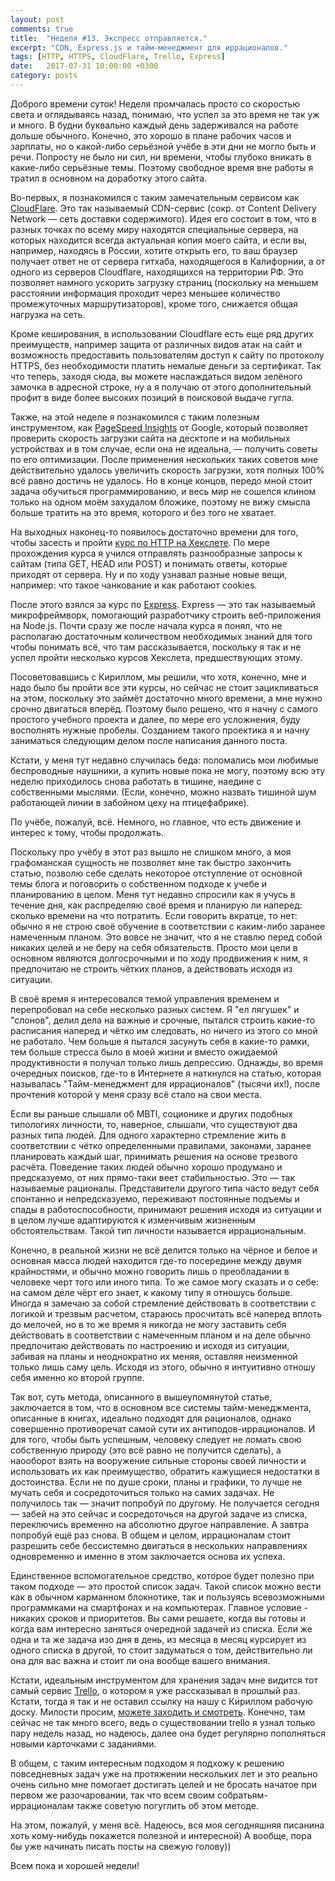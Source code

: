 ```yaml
---
layout: post
comments: true
title:  "Неделя #13. Экспресс отправляется."
excerpt: "CDN, Express.js и тайм-менеджмент для иррационалов."
tags: [HTTP, HTTPS, CloudFlare, Trello, Express]
date:   2017-07-31 10:00:00 +0300
category: posts
---
```

Доброго времени суток!
Неделя промчалась просто со скоростью света и оглядываясь назад, понимаю, что успел за это время не так уж и много. В будни буквально каждый день задерживался на работе дольше обычного. Конечно, это хорошо в плане рабочих часов и зарплаты, но о какой-либо серьёзной учёбе в эти дни не могло быть и речи. Попросту не было ни сил, ни времени, чтобы глубоко вникать в какие-либо серьёзные темы. Поэтому свободное время вне работы я тратил в основном на доработку этого сайта.

Во-первых, я познакомился с таким замечательным сервисом как [CloudFlare](https://www.cloudflare.com). Это так называемый CDN-сервис (сокр. от Content Delivery Network — сеть доставки содержимого). Идея его состоит в том, что в разных точках по всему миру находятся специальные сервера, на которых находится всегда актуальная копия моего сайта, и если вы, например, находясь в России, хотите открыть его, то ваш браузер получает ответ не от сервера гитхаба, находящегося в Калифорнии, а от одного из серверов Cloudflare, находящихся на территории РФ. Это позволяет намного ускорить загрузку страниц (поскольку на меньшем расстоянии информация проходит через меньшее количество промежуточных маршрутизаторов), кроме того, снижается общая нагрузка на сеть.

Кроме кеширования, в использовании Cloudflare есть еще ряд других преимуществ, например защита от различных видов атак на сайт и возможность предоставить пользователям доступ к сайту по протоколу HTTPS, без необходимости платить немалые деньги за сертификат. Так что теперь, заходя сюда, вы можете наслаждаться видом зелёного замочка в адресной строке, ну а я получаю от этого дополнительный профит в виде более высоких позиций в поисковой выдаче гугла.

Также, на этой неделе я познакомился с таким полезным инструментом, как [PageSpeed Insights](https://developers.google.com/speed/pagespeed/insights/) от Google, который позволяет проверить скорость загрузки сайта на десктопе и на мобильных устройствах и в том случае, если она не идеальна, — получить советы по его оптимизации. После применения нескольких таких советов мне действительно удалось увеличить скорость загрузки, хотя полных 100% всё равно достичь не удалось. Но в конце концов, передо мной стоит задача обучиться программированию, и весь мир не сошелся клином только на одном моём захудалом бложике, поэтому не вижу смысла больше тратить на это время, которого и без того не хватает.

На выходных наконец-то появилось достаточно времени для того, чтобы засесть и пройти [курс по HTTP на Хекслете](https://ru.hexlet.io/courses/http_protocol). По мере прохождения курса я учился отправлять разнообразные запросы к сайтам (типа GET, HEAD или POST) и понимать ответы, которые приходят от сервера. Ну и по ходу узнавал разные новые вещи, например: что такое чанкование и как работают cookies.

После этого взялся за курс по [Express](https://expressjs.com). Express — это так называемый микрофреймворк, помогающий разработчику строить веб-приложения на Node.js. Почти сразу же после начала курса я понял, что не располагаю достаточным количеством необходимых знаний для того чтобы понимать всё, что там рассказывается, поскольку я так и не успел пройти несколько курсов Хекслета, предшествующих этому.

Посоветовавшись с Кириллом, мы решили, что хотя, конечно, мне и надо было бы пройти все эти курсы, но сейчас не стоит зацикливаться на этом, поскольку это займёт достаточно много времени, а мне нужно срочно двигаться вперёд. Поэтому было решено, что я начну с самого простого учебного проекта и далее, по мере его усложнения, буду восполнять нужные пробелы. Созданием такого проектика я и начну заниматься следующим делом после написания данного поста.

Кстати, у меня тут недавно случилась беда: поломались мои любимые беспроводные наушники, а купить новые пока не могу, поэтому всю эту неделю приходилось снова работать в тишине, наедине с собственными мыслями. (Если, конечно, можно назвать тишиной шум работающей линии в забойном цеху на птицефабрике).

По учёбе, пожалуй, всё. Немного, но главное, что есть движение и интерес к тому, чтобы продолжать.

<p><a name="time-management"></a>Поскольку про учёбу в этот раз вышло не слишком много, а моя графоманская сущность не позволяет мне так быстро закончить статью,  позволю себе сделать некоторое отступление от основной темы блога и поговорить о собственном подходе к учебе и планированию в целом. Меня тут недавно спросили как я учусь в течение дня, как распределяю своё время и планирую ли наперед: сколько времени на что потратить. Если говорить вкратце, то нет: обычно я не строю своё обучение в соответствии с каким-либо заранее намеченным планом. Это вовсе не значит, что я не ставлю перед собой никаких целей и не беру на себя обязательств. Просто мои цели в основном являются долгосрочными и по ходу продвижения к ним, я предпочитаю не строить чётких планов, а действовать исходя из ситуации.</p>

В своё время я интересовался темой управления временем и перепробовал на себе несколько разных систем. Я "ел лягушек" и "слонов", делил дела на важные и срочные, пытался строить какие-то расписания наперед и чётко им следовать, но ничего из этого со мной не работало. Чем больше я пытался засунуть себя в какие-то рамки, тем больше стресса было в моей жизни и вместо ожидаемой продуктивности я получал только лишь депрессию. Однажды, во время очередных поисков, где-то в Интернете я наткнулся на статью, которая называлась "Тайм-менеджмент для иррационалов" (тысячи их!), после прочтения которой у меня сразу всё стало на свои места.

Если вы раньше слышали об MBTI, соционике и других подобных типологиях личности, то, наверное, слышали, что существуют два разных типа людей. Для одного характерно стремление жить в соответствии с чётко определенными правилами, законами, заранее планировать каждый шаг, принимать решения на основе трезвого расчёта. Поведение таких людей обычно хорошо продумано и предсказуемо, от них прямо-таки веет стабильностью. Это — так называемые рационалы. Представители другого типа часто ведут себя спонтанно и непредсказуемо, переживают постоянные подъемы и спады в работоспособности, принимают решения исходя из ситуации и в целом лучше адаптируются к изменчивым жизненным обстоятельствам. Такой тип личности называется иррациональным.

Конечно, в реальной жизни не всё делится только на чёрное и белое и основная масса людей находится где-то посередине между двумя крайностями, и обычно можно говорить лишь о преобладании в человеке черт того или иного типа. То же самое могу сказать и о себе: на самом деле  чёрт его знает, к какому типу я отношусь больше. Иногда я замечаю за собой стремление действовать в соответствии с логикой и трезвым расчетом, стараюсь просчитать всё наперед вплоть до мелочей, но в то же время я никогда не могу заставить себя действовать в соответствии с намеченным планом и на деле обычно предпочитаю действовать по настроению и исходя из ситуации, забивая на планы и неоднократно их меняя, оставляя неизменной только лишь саму цель. Исходя из этого, обычно я интуитивно отношу себя именно ко второй группе.

Так вот, суть метода, описанного в вышеупомянутой статье, заключается в том, что в основном все системы тайм-менеджмента, описанные в книгах, идеально подходят для рационалов, однако совершенно противоречат самой сути их антиподов-иррационалов. И для того, чтобы быть успешным, человеку следует не ломать свою собственную природу (это всё равно не получится сделать), а наооборот взять на вооружение сильные стороны своей личности и использовать их как преимущество, обратить кажущиеся недостатки в достоинства. Если не по душе сроки, планы и графики, то лучше не мучать себя и сосредоточиться только на самих задачах. Не получилось так — значит попробуй по другому. Не получается сегодня — забей на это сейчас и сосредоточься на другой задаче из списка, переключись временно на абсолютно другое направление. А завтра попробуй ещё раз снова. В общем и целом, иррационалам стоит разрешить себе бессистемно двигаться в нескольких направлениях одновременно и именно в этом заключается основа их успеха.

Единственное вспомогательное средство, которое будет полезно при таком подходе — это простой список задач. Такой список можно вести как в обычном карманном блокнотике, так и пользуясь всевозможными программками на смартфонах и на компьютерах. Главное условие - никаких сроков и приоритетов. Вы сами решаете, когда вы готовы и когда вам интересно заняться очередной задачей из списка. Если же одна и та же задача изо дня в день, из месяца в месяц курсирует из одного списка в другой, то стоит задуматься о том, действительно ли она для вас важна и стоит ли она вообще вашего внимания.

Кстати, идеальным инструментом для хранения задач мне видится тот самый сервис [Trello](https://trello.com/), о котором я уже рассказывал в прошлый раз. Кстати, тогда я так и не оставил ссылку на нашу с Кириллом рабочую доску. Милости просим, [можете заходить и смотреть](https://trello.com/b/Srg275tJ). Конечно, там сейчас не так много всего, ведь о существовании trello я узнал только пару недель назад, но надеюсь, далее она будет регулярно пополняться новыми карточками с заданиями.

В общем, с таким интересным подходом я подхожу к решению повседневных задач уже на протяжении нескольких лет и это реально очень сильно мне помогает достигать целей и не бросать начатое при первом же разочаровании, так что всем своим собратьям-иррационалам также советую погуглить об этом методе.

На этом, пожалуй, у меня всё. Надеюсь, вся моя сегодняшняя писанина хоть кому-нибудь покажется полезной и интересной) А вообще, пора бы уже начинать писать посты на свежую голову))

Всем пока и хорошей недели!
